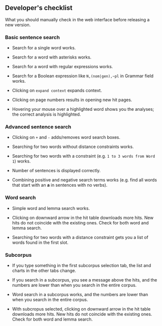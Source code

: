## Developer's checklist
What you should manually check in the web interface before releasing a new version.

### Basic sentence search
* Search for a single word works.

* Search for a word with asterisks works.

* Search for a word with regular expressions works.

* Search for a Boolean expression like ``N,(nom|gen),~pl`` in Grammar field works.

* Clicking on ``expand context`` expands context.

* Clicking on page numbers results in opening new hit pages.

* Hovering your mouse over a highlighted word shows you the analyses; the correct analysis is highlighted.

### Advanced sentence search

* Clicking on ``+`` and ``-`` adds/removes word search boxes.

* Searching for two words without distance constraints works.

* Searching for two words with a constraint (e.g. ``1 to 3 words from Word 1``) works.

* Number of sentences is displayed correctly.

* Combining positive and negative search terms works (e.g. find all words that start with an **a** in sentences with no verbs).

### Word search

* Simple word and lemma search works.

* Clicking on downward arrow in the hit table downloads more hits. New hits do not coincide with the existing ones. Check for both word and lemma search.

* Searching for two words with a distance constraint gets you a list of words found in the first slot.

### Subcorpus

* If you type something in the first subcorpus selection tab, the list and charts in the other tabs change.

* If you search in a subcorpus, you see a message above the hits, and the numbers are lower than when you search in the entire corpus.

* Word search in a subcorpus works, and the numbers are lower than when you search in the entire corpus.

* With subcropus selected, clicking on downward arrow in the hit table downloads more hits. New hits do not coincide with the existing ones. Check for both word and lemma search.
